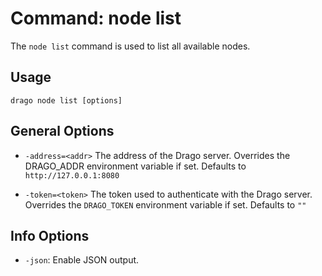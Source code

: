 # Command: node list

The `node list` command is used to list all available nodes.

## Usage

```
drago node list [options]
```

## General Options

- `-address=<addr>`
    The address of the Drago server.
    Overrides the DRAGO_ADDR environment variable if set.
    Defaults to `http://127.0.0.1:8080`


- `-token=<token>`
    The token used to authenticate with the Drago server.
    Overrides the `DRAGO_TOKEN` environment variable if set.
    Defaults to `""`
 

## Info Options

- `-json`: Enable JSON output.